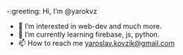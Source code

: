 -:greeting: Hi, I’m @yarokvz
- 👀 I’m interested in web-dev and much more.
- 🌱 I’m currently learning firebase, js, python.
- 📫 How to reach me yaroslav.kovzik@gmail.com
